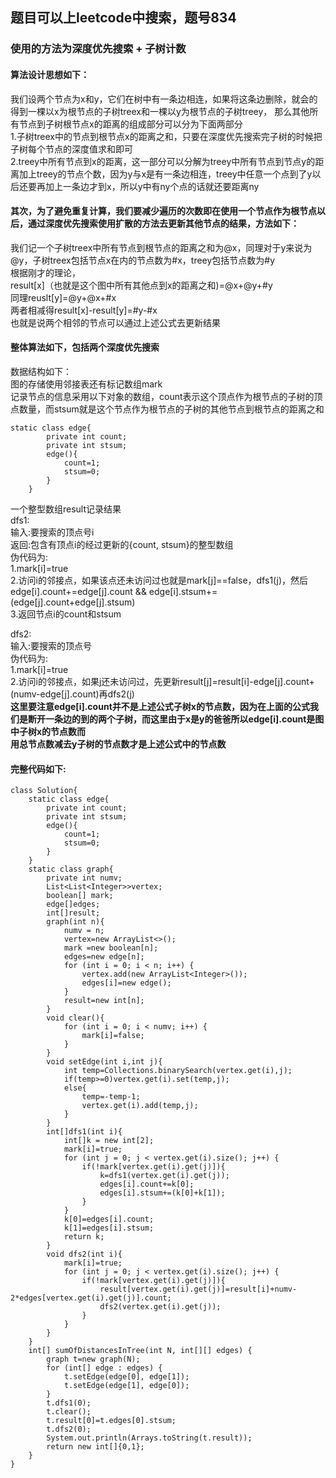 ## 题目可以上leetcode中搜索，题号834
### 使用的方法为深度优先搜索 + 子树计数
#### 算法设计思想如下：
我们设两个节点为x和y，它们在树中有一条边相连，如果将这条边删除，就会的得到一棵以x为根节点的子树treex和一棵以y为根节点的子树treey，
那么其他所有节点到子树根节点x的距离的组成部分可以分为下面两部分<br>
1.子树treex中的节点到根节点x的距离之和，只要在深度优先搜索完子树的时候把子树每个节点的深度值求和即可<br>
2.treey中所有节点到x的距离，这一部分可以分解为treey中所有节点到节点y的距离加上treey的节点个数，因为y与x是有一条边相连，treey中任意一个点到了y以后还要再加上一条边才到x，所以y中有ny个点的话就还要距离ny<br>

#### 其次，为了避免重复计算，我们要减少遍历的次数即在使用一个节点作为根节点以后，通过深度优先搜索使用扩散的方法去更新其他节点的结果，方法如下：
我们记一个子树treex中所有节点到根节点的距离之和为@x，同理对于y来说为@y，子树treex包括节点x在内的节点数为#x，treey包括节点数为#y<br>
根据刚才的理论，<br>
result[x]（也就是这个图中所有其他点到x的距离之和)=@x+@y+#y<br>
同理reuslt[y]=@y+@x+#x<br>
两者相减得result[x]-result[y]=#y-#x<br>
也就是说两个相邻的节点可以通过上述公式去更新结果<br>

#### 整体算法如下，包括两个深度优先搜索
数据结构如下：<br>
图的存储使用邻接表还有标记数组mark<br>
记录节点的信息采用以下对象的数组，count表示这个顶点作为根节点的子树的顶点数量，而stsum就是这个节点作为根节点的子树的其他节点到根节点的距离之和
```
static class edge{
        private int count;
        private int stsum;
        edge(){
            count=1;
            stsum=0;
        }
    }
```
一个整型数组result记录结果<br>
dfs1:<br>
输入:要搜索的顶点号i<br>
返回:包含有顶点i的经过更新的{count, stsum}的整型数组<br>
伪代码为:<br>
1.mark[i]=true<br>
2.访问i的邻接点，如果该点还未访问过也就是mark[j]==false，dfs1(j)，然后edge[i].count+=edge[j].count && edge[i].stsum+=(edge[j].count+edge[j].stsum)<br>
3.返回节点i的count和stsum<br>

dfs2:<br>
输入:要搜索的顶点号<br>
伪代码为:<br>
1.mark[i]=true<br>
2.访问i的邻接点，如果j还未访问过，先更新result[j]=result[i]-edge[j].count+(numv-edge[j].count)再dfs2(j)<br>
**这里要注意edge[i].count并不是上述公式子树x的节点数，因为在上面的公式我们是断开一条边的到的两个子树，而这里由于x是y的爸爸所以edge[i].count是图中子树x的节点数而**<br>
**用总节点数减去y子树的节点数才是上述公式中的节点数**<br>

#### 完整代码如下:
```
class Solution{
    static class edge{
        private int count;
        private int stsum;
        edge(){
            count=1;
            stsum=0;
        }
    }
    static class graph{
        private int numv;
        List<List<Integer>>vertex;
        boolean[] mark;
        edge[]edges;
        int[]result;
        graph(int n){
            numv = n;
            vertex=new ArrayList<>();
            mark =new boolean[n];
            edges=new edge[n];
            for (int i = 0; i < n; i++) {
                vertex.add(new ArrayList<Integer>());
                edges[i]=new edge();
            }
            result=new int[n];
        }
        void clear(){
            for (int i = 0; i < numv; i++) {
                mark[i]=false;
            }
        }
        void setEdge(int i,int j){
            int temp=Collections.binarySearch(vertex.get(i),j);
            if(temp>=0)vertex.get(i).set(temp,j);
            else{
                temp=-temp-1;
                vertex.get(i).add(temp,j);
            }
        }
        int[]dfs1(int i){
            int[]k = new int[2];
            mark[i]=true;
            for (int j = 0; j < vertex.get(i).size(); j++) {
                if(!mark[vertex.get(i).get(j)]){
                    k=dfs1(vertex.get(i).get(j));
                    edges[i].count+=k[0];
                    edges[i].stsum+=(k[0]+k[1]);
                }
            }
            k[0]=edges[i].count;
            k[1]=edges[i].stsum;
            return k;
        }
        void dfs2(int i){
            mark[i]=true;
            for (int j = 0; j < vertex.get(i).size(); j++) {
                if(!mark[vertex.get(i).get(j)]){
                    result[vertex.get(i).get(j)]=result[i]+numv-2*edges[vertex.get(i).get(j)].count;
                    dfs2(vertex.get(i).get(j));
                }
            }
        }
    }
    int[] sumOfDistancesInTree(int N, int[][] edges) {
        graph t=new graph(N);
        for (int[] edge : edges) {
            t.setEdge(edge[0], edge[1]);
            t.setEdge(edge[1], edge[0]);
        }
        t.dfs1(0);
        t.clear();
        t.result[0]=t.edges[0].stsum;
        t.dfs2(0);
        System.out.println(Arrays.toString(t.result));
        return new int[]{0,1};
    }
}
```
